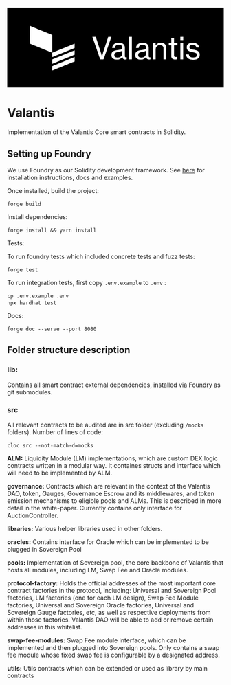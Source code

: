 ![Valantis](img/Valantis_Banner.png)

# Valantis

Implementation of the Valantis Core smart contracts in Solidity.

## Setting up Foundry

We use Foundry as our Solidity development framework. See [here](https://book.getfoundry.sh/getting-started/installation) for installation instructions, docs and examples.

Once installed, build the project:

```
forge build
```

Install dependencies:

```
forge install && yarn install
```

Tests:

To run foundry tests which included concrete tests and fuzz tests:

```
forge test
```

To run integration tests, first copy `.env.example` to `.env` :

```
cp .env.example .env
npx hardhat test
```

Docs:

```
forge doc --serve --port 8080
```

## Folder structure description

### lib:

Contains all smart contract external dependencies, installed via Foundry as git submodules.

### src

All relevant contracts to be audited are in src folder (excluding `/mocks` folders). Number of lines of code:

```
cloc src --not-match-d=mocks
```

**ALM:** Liquidity Module (LM) implementations, which are custom DEX logic contracts written in a modular way. It containes structs and interface which will need to be implemented by ALM.

**governance:** Contracts which are relevant in the context of the Valantis DAO, token, Gauges, Governance Escrow and its middlewares, and token emission mechanisms to eligible pools and ALMs. This is described in more detail in the white-paper. Currently contains only interface for AuctionController.

**libraries:** Various helper libraries used in other folders.

**oracles:** Contains interface for Oracle which can be implemented to be plugged in Sovereign Pool

**pools:** Implementation of Sovereign pool, the core backbone of Valantis that hosts all modules, including LM, Swap Fee and Oracle modules.

**protocol-factory:** Holds the official addresses of the most important core contract factories in the protocol, including: Universal and Sovereign Pool factories, LM factories (one for each LM design), Swap Fee Module factories, Universal and Sovereign Oracle factories, Universal and Sovereign Gauge factories, etc, as well as respective deployments from within those factories. Valantis DAO will be able to add or remove certain addresses in this whitelist.

**swap-fee-modules:** Swap Fee module interface, which can be implemented and then plugged into Sovereign pools. Only contains a swap fee module whose fixed swap fee is configurable by a designated address.

**utils:** Utils contracts which can be extended or used as library by main contracts
